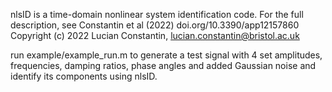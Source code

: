 nlsID is a time-domain nonlinear system identification code. For the full
description, see Constantin et al (2022) doi.org/10.3390/app12157860
Copyright (c) 2022 Lucian Constantin, lucian.constantin@bristol.ac.uk

run example/example_run.m to generate a test signal with 4 set amplitudes,
frequencies, damping ratios, phase angles and added Gaussian noise and 
identify its components using nlsID.
